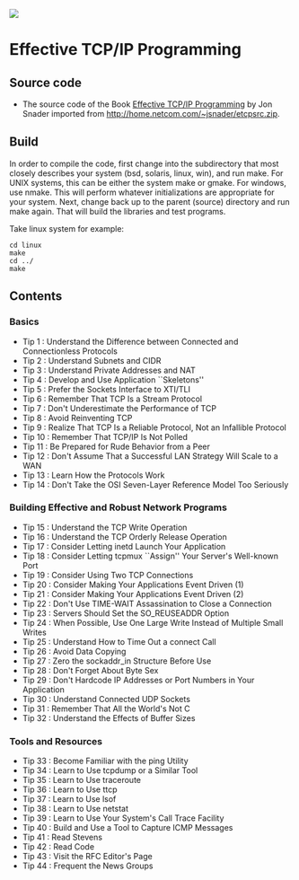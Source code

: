 ![](https://cloud.githubusercontent.com/assets/6889915/20165860/c4bac6b6-a74b-11e6-87e5-ff01a5511236.jpg)

Effective TCP/IP Programming
============================

## Source code

- The source code of the Book [Effective TCP/IP Programming](http://home.netcom.com/~jsnader/)
by Jon Snader imported from http://home.netcom.com/~jsnader/etcpsrc.zip.

## Build
In order to compile the code, first change into the subdirectory that
most closely describes your system (bsd, solaris, linux, win), and run
make.  For UNIX systems, this can be either the system make or gmake.
For windows, use nmake.  This will perform whatever initializations are
appropriate for your system. Next, change back up to the parent (source)
directory and run make again. That will build the libraries and test programs.

Take linux system for example:
```
cd linux
make
cd ../
make
```

## Contents

### Basics

- Tip 1 :  Understand the Difference between Connected and Connectionless Protocols
- Tip 2 :  Understand Subnets and CIDR
- Tip 3 :  Understand Private Addresses and NAT
- Tip 4 :  Develop and Use Application ``Skeletons''
- Tip 5 :  Prefer the Sockets Interface to XTI/TLI
- Tip 6 :  Remember That TCP Is a Stream Protocol
- Tip 7 :  Don't Underestimate the Performance of TCP
- Tip 8 :  Avoid Reinventing TCP
- Tip 9 :  Realize That TCP Is a Reliable Protocol, Not an Infallible Protocol
- Tip 10 :  Remember That TCP/IP Is Not Polled
- Tip 11 :  Be Prepared for Rude Behavior from a Peer
- Tip 12 :  Don't Assume That a Successful LAN Strategy Will Scale to a WAN
- Tip 13 :  Learn How the Protocols Work
- Tip 14 :  Don't Take the OSI Seven-Layer Reference Model Too Seriously

### Building Effective and Robust Network Programs

- Tip 15 :  Understand the TCP Write Operation
- Tip 16 :  Understand the TCP Orderly Release Operation
- Tip 17 :  Consider Letting inetd Launch Your Application
- Tip 18 :  Consider Letting tcpmux ``Assign'' Your Server's Well-known Port
- Tip 19 :  Consider Using Two TCP Connections
- Tip 20 :  Consider Making Your Applications Event Driven (1)
- Tip 21 :  Consider Making Your Applications Event Driven (2)
- Tip 22 :  Don't Use TIME-WAIT Assassination to Close a Connection
- Tip 23 :  Servers Should Set the SO_REUSEADDR Option
- Tip 24 :  When Possible, Use One Large Write Instead of Multiple Small Writes
- Tip 25 :  Understand How to Time Out a connect Call
- Tip 26 :  Avoid Data Copying
- Tip 27 :  Zero the sockaddr_in Structure Before Use
- Tip 28 :  Don't Forget About Byte Sex
- Tip 29 :  Don't Hardcode IP Addresses or Port Numbers in Your Application
- Tip 30 :  Understand Connected UDP Sockets
- Tip 31 :  Remember That All the World's Not C
- Tip 32 :  Understand the Effects of Buffer Sizes

### Tools and Resources

- Tip 33 :  Become Familiar with the ping Utility
- Tip 34 :  Learn to Use tcpdump or a Similar Tool
- Tip 35 :  Learn to Use traceroute
- Tip 36 :  Learn to Use ttcp
- Tip 37 :  Learn to Use lsof
- Tip 38 :  Learn to Use netstat
- Tip 39 :  Learn to Use Your System's Call Trace Facility
- Tip 40 :  Build and Use a Tool to Capture ICMP Messages
- Tip 41 :  Read Stevens
- Tip 42 :  Read Code
- Tip 43 :  Visit the RFC Editor's Page
- Tip 44 :  Frequent the News Groups